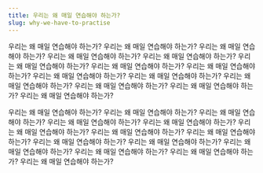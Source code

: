 ```yaml
---
title: 우리는 왜 매일 연습해야 하는가?
slug: why-we-have-to-practise
---
```

우리는 왜 매일 연습해야 하는가? 우리는 왜 매일 연습해야 하는가? 우리는 왜 매일 연습해야 하는가? 우리는 왜 매일 연습해야 하는가? 우리는 왜 매일 연습해야 하는가? 우리는 왜 매일 연습해야 하는가? 우리는 왜 매일 연습해야 하는가? 우리는 왜 매일 연습해야 하는가? 우리는 왜 매일 연습해야 하는가? 우리는 왜 매일 연습해야 하는가? 우리는 왜 매일 연습해야 하는가? 우리는 왜 매일 연습해야 하는가? 우리는 왜 매일 연습해야 하는가? 우리는 왜 매일 연습해야 하는가? 

우리는 왜 매일 연습해야 하는가? 우리는 왜 매일 연습해야 하는가? 우리는 왜 매일 연습해야 하는가? 우리는 왜 매일 연습해야 하는가? 우리는 왜 매일 연습해야 하는가? 우리는 왜 매일 연습해야 하는가? 우리는 왜 매일 연습해야 하는가? 우리는 왜 매일 연습해야 하는가? 우리는 왜 매일 연습해야 하는가? 우리는 왜 매일 연습해야 하는가? 우리는 왜 매일 연습해야 하는가? 우리는 왜 매일 연습해야 하는가? 우리는 왜 매일 연습해야 하는가? 우리는 왜 매일 연습해야 하는가?